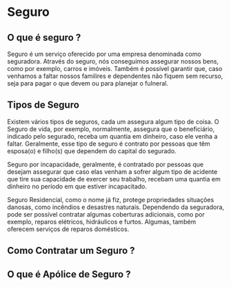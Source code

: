 # Seguro

## O que é seguro ?

Seguro é um serviço oferecido por uma empresa denominada como seguradora. Através do seguro, nós conseguimos assegurar nossos bens, como por exemplo, carros e imóveis.
Também é possível garantir que, caso venhamos a faltar nossos familires e dependentes não fiquem sem recurso, seja para pagar o que devem ou para planejar o fulneral.

## Tipos de Seguro

Existem vários tipos de seguros, cada um assegura algum tipo de coisa. O Seguro de vida, por exemplo, normalmente, assegura que o beneficiário, indicado pelo segurado,
receba um quantia em dinheiro, caso ele venha a faltar. Geralmente, esse tipo de seguro é contrato por pessoas que têm esposa(o) e filho(s) que dependem do capital
do segurado.

Seguro por incapacidade, geralmente, é contratado por pessoas que desejam assegurar que caso elas venham a sofrer algum tipo de acidente que tire sua capacidade de exercer seu trabalho, recebam uma quantia em dinheiro no período em que estiver incapacitado.

Seguro Residencial, como o nome já fiz, protege propriedades situações danosas, como incêndios e desastres naturais. Dependendo da seguradora, pode ser possível contratar algumas coberturas adicionais, como por exemplo, reparos elétricos, hidráulicos e furtos. Algumas, também oferecem serviços de reparos domésticos.

## Como Contratar um Seguro ?

## O que é Apólice de Seguro ?

